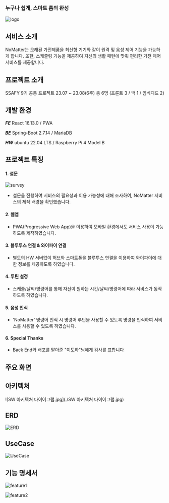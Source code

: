 ### 누구나 쉽게, 스마트 홈의 완성

![logo](./img/logo.png)




## 서비스 소개
NoMatter는 오래된 가전제품을 최신형 기기와 같이 원격 및 음성 제어 기능을 가능하게 합니다. 또한, 스케줄링 기능을 제공하여 자신의 생활 패턴에 맞춰 편리한 가전 제어 서비스를 제공합니다.



## 프로젝트 소개
SSAFY 9기 공통 프로젝트
23.07 ~ 23.08(6주)
총 6명 (프론트 3 / 백 1 / 임베디드 2)



## 개발 환경
***FE*** React 16.13.0 / PWA


***BE*** Spring-Boot 2.7.14 / MariaDB


***HW*** ubuntu 22.04 LTS / Raspberry Pi 4 Model B



## 프로젝트 특징

#### 1. 설문
![survey](./img/survey.png)
- 설문을 진행하여 서비스의 필요성과 이용 가능성에 대해 조사하여, NoMatter 서비스의 제작 배경을 확인했습니다.

#### 2. 웹앱
- PWA(Progressive Web App)을 이용하여 모바일 환경에서도 서비스 사용이 가능하도록 제작하였습니다.

#### 3. 블루투스 연결 & 와이파이 연결
- 별도의 HW 서버없이 허브와 스마트폰을 블루투스 연결을 이용하여 와이파이에 대한 정보를 제공하도록 하였습니다.

#### 4. 루틴 설정
- 스케줄/날씨/명령어를 통해 자신이 원하는 시간/날씨/명령어에 따라 서비스가 동작하도록 하였습니다.

#### 5. 음성 인식
- 'NoMatter' 명령어 인식 시 명령어 루틴을 사용할 수 있도록 명령을 인식하여 서비스를 사용할 수 있도록 하였습니다.

#### 6. Special Thanks
- Back End와 배포를 맡아준 "이도하"님에게 감사를 표합니다




## 주요 화면



## 아키텍처
![SW 아키텍처 다이어그램.jpg](./SW 아키텍처 다이어그램.jpg)


## ERD
![ERD](./img/erd.png)


## UseCase
![UseCase](./img/UseCase.png)



## 기능 명세서
![feature1](./img/feature1.png)

![feature2](./img/feature2.png)



